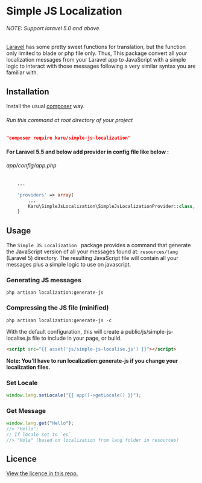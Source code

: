 # Simple JS Localization
###### NOTE: Support laravel 5.0 and above. 
[Laravel](http://laravel.com/) has some pretty sweet functions for translation, but the function only limited to blade or php file only.
Thus, This package convert all your localization messages from your Laravel app to JavaScript with a simple logic to interact with those messages following a very similar syntax you are familiar with.

## Installation

Install the usual [composer](https://getcomposer.org/) way.

###### Run this command at root directory of your project
```json
"composer require karu/simple-js-localization"
```

#### For Laravel 5.5 and below add provider in config file like below : 
###### app/config/app.php 
```php
	...
	
	'providers' => array(
		...
		Karu\SimpleJsLocalization\SimpleJsLocalizationProvider::class,
	]
```



## Usage

The `Simple JS Localization ` package provides a command that generate the JavaScript version of all your messages found at: `resources/lang` (Laravel 5) directory. The resulting JavaScript file will contain all your messages plus a simple logic to use on javascript.

### Generating JS messages

```shell
php artisan localization:generate-js
```

### Compressing the JS file (minified)

```shell
php artisan localization:generate-js -c
```

With the default configuration, this will create a public/js/simple-js-localise.js file to include in your page, or build.
```html
<script src="{{ asset('js/simple-js-localise.js') }}"></script>
```
**Note: You'll have to run localization:generate-js if you change your localization files.**


### Set Locale
```js
window.lang.setLocale("{{ app()->getLocale() }}");
```
### Get Message
```js
window.lang.get("Hello");
//> "Hello";
// If locale set to `es`
//> "Hola" (based on localization from lang folder in resources) 
```


## Licence

[View the licence in this repo.](https://github.com/karunais13/laravel-simple-js-localization/blob/master/LICENSE)

